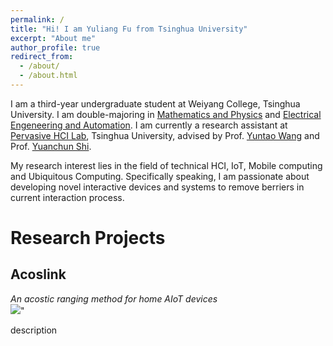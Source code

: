```yaml
---
permalink: /
title: "Hi! I am Yuliang Fu from Tsinghua University"
excerpt: "About me"
author_profile: true
redirect_from: 
  - /about/
  - /about.html
---
```


I am a third-year undergraduate student at Weiyang College, Tsinghua University. I am double-majoring in <u>Mathematics and Physics</u> and <u>Electrical Engeneering and Automation</u>. I am currently a research assistant at [Pervasive HCI Lab](https://pi.cs.tsinghua.edu.cn/), Tsinghua University, advised by Prof. [Yuntao Wang](https://pi.cs.tsinghua.edu.cn/lab/people/YuntaoWang/) and Prof. [Yuanchun Shi](http://media.cs.tsinghua.edu.cn/~pervasive/shiyc/).

My research interest lies in the field of technical HCI, IoT, Mobile computing and Ubiquitous Computing. Specifically speaking, I am passionate about developing novel interactive devices and systems to remove berriers in current interaction process.

Research Projects
======

Acoslink
--------

*An acostic ranging method for home AIoT devices*<br/><img src='/images/500x300.png'>"


description
